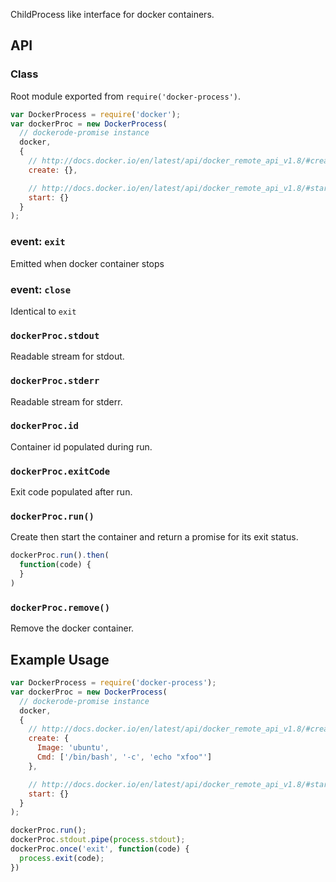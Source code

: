
ChildProcess like interface for docker containers.

## API

### Class

Root module exported from `require('docker-process')`.

```js
var DockerProcess = require('docker');
var dockerProc = new DockerProcess(
  // dockerode-promise instance
  docker,
  {
    // http://docs.docker.io/en/latest/api/docker_remote_api_v1.8/#create-a-container
    create: {},

    // http://docs.docker.io/en/latest/api/docker_remote_api_v1.8/#start-a-container
    start: {}
  }
);
```

### event: `exit`

Emitted when docker container stops

### event: `close`

Identical to `exit`

### `dockerProc.stdout`

Readable stream for stdout.

### `dockerProc.stderr`

Readable stream for stderr.

### `dockerProc.id`

Container id populated during run.

### `dockerProc.exitCode`

Exit code populated after run.

### `dockerProc.run()`

Create then start the container and return a promise for its exit
status.

```js
dockerProc.run().then(
  function(code) {
  }
)
```

### `dockerProc.remove()`

Remove the docker container.

## Example Usage

```js
var DockerProcess = require('docker-process');
var dockerProc = new DockerProcess(
  // dockerode-promise instance
  docker,
  {
    // http://docs.docker.io/en/latest/api/docker_remote_api_v1.8/#create-a-container
    create: {
      Image: 'ubuntu',
      Cmd: ['/bin/bash', '-c', 'echo "xfoo"']
    },

    // http://docs.docker.io/en/latest/api/docker_remote_api_v1.8/#start-a-container
    start: {}
  }
);

dockerProc.run();
dockerProc.stdout.pipe(process.stdout);
dockerProc.once('exit', function(code) {
  process.exit(code);  
})
```
